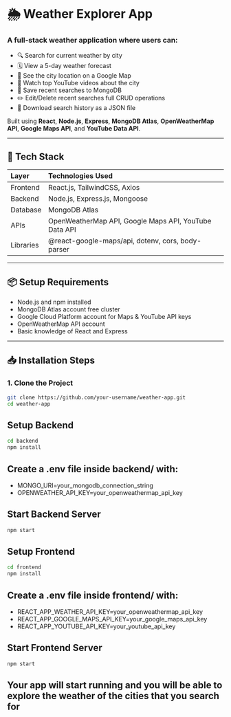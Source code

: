 # 🌦️ Weather Explorer App

### A full-stack weather application where users can:

- 🔍 Search for current weather by city
- 🗓️ View a 5-day weather forecast
- 📍 See the city location on a Google Map
- 🎥 Watch top YouTube videos about the city
- 📝 Save recent searches to MongoDB
- ✏️ Edit/Delete recent searches full CRUD operations
- 📄 Download search history as a JSON file

Built using **React**, **Node.js**, **Express**, **MongoDB Atlas**, **OpenWeatherMap API**, **Google Maps API**, and **YouTube Data API**.

---

## 🚀 Tech Stack

| Layer | Technologies Used |
|:---|:---|
| Frontend | React.js, TailwindCSS, Axios |
| Backend | Node.js, Express.js, Mongoose |
| Database | MongoDB Atlas |
| APIs | OpenWeatherMap API, Google Maps API, YouTube Data API |
| Libraries | @react-google-maps/api, dotenv, cors, body-parser |

---

## 📦 Setup Requirements

- Node.js and npm installed
- MongoDB Atlas account free cluster
- Google Cloud Platform account for Maps & YouTube API keys
- OpenWeatherMap API account
- Basic knowledge of React and Express

---

## 📥 Installation Steps

### 1. Clone the Project

```bash
git clone https://github.com/your-username/weather-app.git
cd weather-app
```


## Setup Backend

```bash
cd backend
npm install
```


## Create a .env file inside backend/ with:

- MONGO_URI=your_mongodb_connection_string
- OPENWEATHER_API_KEY=your_openweathermap_api_key


## Start Backend Server 

```bash
npm start
```
## Setup Frontend

```bash
cd frontend 
npm install
```

## Create a .env file inside frontend/ with:
- REACT_APP_WEATHER_API_KEY=your_openweathermap_api_key
- REACT_APP_GOOGLE_MAPS_API_KEY=your_google_maps_api_key
- REACT_APP_YOUTUBE_API_KEY=your_youtube_api_key


## Start Frontend Server 

```bash
npm start
```

## Your app will start running and you will be able to explore the weather of the cities that you search for